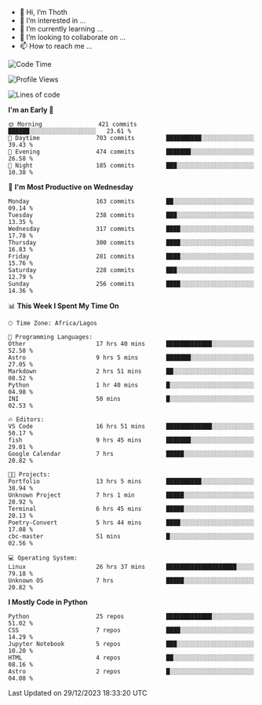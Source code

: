<!---
thoth2357/thoth2357 is a ✨ special ✨ repository because its `README.md` (this file) appears on your GitHub profile.
You can click the Preview link to take a look at your changes.
--->

- 👋 Hi, I’m Thoth
- 👀 I’m interested in ...
- 🌱 I’m currently learning ...
- 💞️ I’m looking to collaborate on ...
- 📫 How to reach me ...




<!--START_SECTION:waka-->
![Code Time](http://img.shields.io/badge/Code%20Time-2%2C620%20hrs%2055%20mins-blue)

![Profile Views](http://img.shields.io/badge/Profile%20Views-0-blue)

![Lines of code](https://img.shields.io/badge/From%20Hello%20World%20I%27ve%20Written-30.2%20million%20lines%20of%20code-blue)

**I'm an Early 🐤** 

```text
🌞 Morning                421 commits         ██████░░░░░░░░░░░░░░░░░░░   23.61 % 
🌆 Daytime                703 commits         ██████████░░░░░░░░░░░░░░░   39.43 % 
🌃 Evening                474 commits         ███████░░░░░░░░░░░░░░░░░░   26.58 % 
🌙 Night                  185 commits         ███░░░░░░░░░░░░░░░░░░░░░░   10.38 % 
```
📅 **I'm Most Productive on Wednesday** 

```text
Monday                   163 commits         ██░░░░░░░░░░░░░░░░░░░░░░░   09.14 % 
Tuesday                  238 commits         ███░░░░░░░░░░░░░░░░░░░░░░   13.35 % 
Wednesday                317 commits         ████░░░░░░░░░░░░░░░░░░░░░   17.78 % 
Thursday                 300 commits         ████░░░░░░░░░░░░░░░░░░░░░   16.83 % 
Friday                   281 commits         ████░░░░░░░░░░░░░░░░░░░░░   15.76 % 
Saturday                 228 commits         ███░░░░░░░░░░░░░░░░░░░░░░   12.79 % 
Sunday                   256 commits         ████░░░░░░░░░░░░░░░░░░░░░   14.36 % 
```


📊 **This Week I Spent My Time On** 

```text
🕑︎ Time Zone: Africa/Lagos

💬 Programming Languages: 
Other                    17 hrs 40 mins      █████████████░░░░░░░░░░░░   52.58 % 
Astro                    9 hrs 5 mins        ███████░░░░░░░░░░░░░░░░░░   27.05 % 
Markdown                 2 hrs 51 mins       ██░░░░░░░░░░░░░░░░░░░░░░░   08.52 % 
Python                   1 hr 40 mins        █░░░░░░░░░░░░░░░░░░░░░░░░   04.98 % 
INI                      50 mins             █░░░░░░░░░░░░░░░░░░░░░░░░   02.53 % 

🔥 Editors: 
VS Code                  16 hrs 51 mins      █████████████░░░░░░░░░░░░   50.17 % 
fish                     9 hrs 45 mins       ███████░░░░░░░░░░░░░░░░░░   29.01 % 
Google Calendar          7 hrs               █████░░░░░░░░░░░░░░░░░░░░   20.82 % 

🐱‍💻 Projects: 
Portfolio                13 hrs 5 mins       ██████████░░░░░░░░░░░░░░░   38.94 % 
Unknown Project          7 hrs 1 min         █████░░░░░░░░░░░░░░░░░░░░   20.92 % 
Terminal                 6 hrs 45 mins       █████░░░░░░░░░░░░░░░░░░░░   20.13 % 
Poetry-Convert           5 hrs 44 mins       ████░░░░░░░░░░░░░░░░░░░░░   17.08 % 
cbc-master               51 mins             █░░░░░░░░░░░░░░░░░░░░░░░░   02.56 % 

💻 Operating System: 
Linux                    26 hrs 37 mins      ████████████████████░░░░░   79.18 % 
Unknown OS               7 hrs               █████░░░░░░░░░░░░░░░░░░░░   20.82 % 
```

**I Mostly Code in Python** 

```text
Python                   25 repos            █████████████░░░░░░░░░░░░   51.02 % 
CSS                      7 repos             ████░░░░░░░░░░░░░░░░░░░░░   14.29 % 
Jupyter Notebook         5 repos             ███░░░░░░░░░░░░░░░░░░░░░░   10.20 % 
HTML                     4 repos             ██░░░░░░░░░░░░░░░░░░░░░░░   08.16 % 
Astro                    2 repos             █░░░░░░░░░░░░░░░░░░░░░░░░   04.08 % 
```




 Last Updated on 29/12/2023 18:33:20 UTC
<!--END_SECTION:waka-->
<!--![](http://github-profile-summary-cards.vercel.app/api/cards/profile-details?username=thoth2357&theme=2077)

![](http://github-profile-summary-cards.vercel.app/api/cards/stats?username=thoth2357&theme=2077)![](http://github-profile-summary-cards.vercel.app/api/cards/productive-time?username=thoth2357&theme=2077&utcOffset=8) -->

